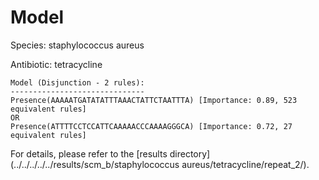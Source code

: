 
# Model

Species: staphylococcus aureus

Antibiotic: tetracycline

```
Model (Disjunction - 2 rules):
------------------------------
Presence(AAAAATGATATATTTAAACTATTCTAATTTA) [Importance: 0.89, 523 equivalent rules]
OR
Presence(ATTTTCCTCCATTCAAAAACCCAAAAGGGCA) [Importance: 0.72, 27 equivalent rules]

```

For details, please refer to the [results directory](../../../../../results/scm_b/staphylococcus aureus/tetracycline/repeat_2/).

